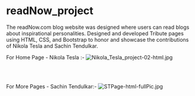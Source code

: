 # readNow_project
The readNow.com blog website was designed where users can read blogs about inspirational personalities.
Designed and developed Tribute pages using HTML, CSS, and Bootstrap to honor and showcase the contributions of Nikola Tesla and Sachin Tendulkar.

For Home Page - Nikola Tesla  :-
![Nikola_Tesla_project-02-html.jpg](https://github.com/jayantashish/readNow_project/assets/84563586/113e3384-83a6-49dd-9bc8-5e3164b84fd5)


<br>
<br>


For More Pages - Sachin Tendulkar:-
![STPage-html-fullPic.jpg](https://github.com/jayantashish/readNow_project/assets/84563586/34214c9b-4881-4eb5-9e69-312ac11af339)

